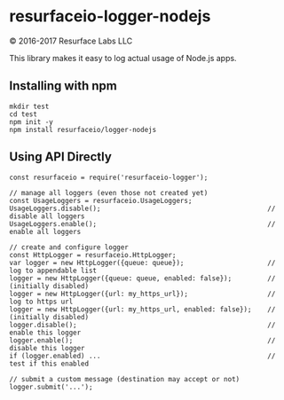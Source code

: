 # resurfaceio-logger-nodejs
&copy; 2016-2017 Resurface Labs LLC

This library makes it easy to log actual usage of Node.js apps.

## Installing with npm

    mkdir test
    cd test
    npm init -y
    npm install resurfaceio/logger-nodejs

## Using API Directly

    const resurfaceio = require('resurfaceio-logger');
    
    // manage all loggers (even those not created yet)
    const UsageLoggers = resurfaceio.UsageLoggers;
    UsageLoggers.disable();                                          // disable all loggers
    UsageLoggers.enable();                                           // enable all loggers
    
    // create and configure logger
    const HttpLogger = resurfaceio.HttpLogger;
    var logger = new HttpLogger({queue: queue});                     // log to appendable list
    logger = new HttpLogger({queue: queue, enabled: false});         // (initially disabled)
    logger = new HttpLogger({url: my_https_url});                    // log to https url
    logger = new HttpLogger({url: my_https_url, enabled: false});    // (initially disabled)
    logger.disable();                                                // enable this logger
    logger.enable();                                                 // disable this logger
    if (logger.enabled) ...                                          // test if this enabled
    
    // submit a custom message (destination may accept or not)
    logger.submit('...');
